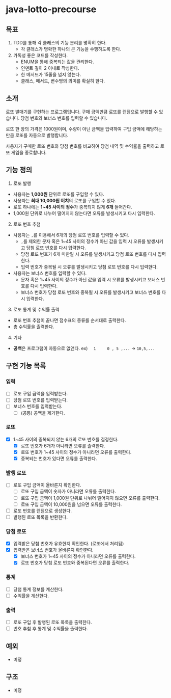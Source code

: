 # java-lotto-precourse

## 목표
1. TDD를 통해 각 클래스의 기능 분리를 명확히 한다.
   - 각 클래스가 명확한 하나의 큰 기능을 수행하도록 한다.
2. 가독성 좋은 코드를 작성한다.
   - ENUM을 통해 중복되는 값을 관리한다.
   - 인덴트 깊이 2 이내로 작성한다.
   - 한 메서드가 15줄을 넘지 않는다.
   - 클래스, 메서드, 변수명의 의미를 확실히 한다.


## 소개

로또 발매기를 구현하는 프로그램입니다. 구매 금액만큼 로또를 랜덤으로 발행할 수 있습니다. 당첨 번호와 보너스 번호를 입력할 수 있습니다.

로또 한 장의 가격은 1000원이며, 수량이 아닌 금액을 입력하여 구입 금액에 해당하는 만큼 로또를 자동으로 발행합니다.

사용자가 구매한 로또 번호와 당첨 번호를 비교하여 당첨 내역 및 수익률을 출력하고 로또 게임을 종료합니다.

## 기능 정의

1. 로또 발행

- 사용자는 **1,000원** 단위로 로또를 구입할 수 있다.
- 사용자는 **최대 10,000원 어치**의 로또를 구입할 수 있다.
- 로또 하나에는 **1~45 사이의 정수**가 중복되지 않게 **6개** 들어간다.
- 1,000원 단위로 나누어 떨어지지 않는다면 오류를 발생시키고 다시 입력한다.

2. 로또 번호 추첨

- 사용자는 `,`를 이용해서 6개의 당첨 로또 번호를 입력할 수 있다.
    - `,`를 제외한 문자 혹은 1~45 사이의 정수가 아닌 값을 입력 시 오류를 발생시키고 당첨 로또 번호를 다시 입력한다.
    - 당첨 로또 번호가 6개 미만일 시 오류를 발생시키고 당첨 로또 번호를 다시 입력한다.
    - 입력 번호가 중복될 시 오류를 발생시키고 당첨 로또 번호를 다시 입력한다.
- 사용자는 보너스 번호를 입력할 수 있다.
    - 문자 혹은 1~45 사이의 정수가 아닌 값을 입력 시 오류를 발생시키고 보너스 번호를 다시 입력한다.
    - 보너스 번호가 당첨 로또 번호와 중복될 시 오류를 발생시키고 보너스 번호를 다시 입력한다.

3. 로또 통계 및 수익률 출력

- 로또 번호 추첨이 끝나면 점수표의 종류를 순서대로 출력한다.
- 총 수익률을 출력한다.

4. 기타

- **공백**은 프로그램이 자동으로 없앤다. ex) `  1     0 , 5 ,...` -> `10,5,...`

## 구현 기능 목록

### 입력

- [ ] 로또 구입 금액을 입력받는다.
- [ ] 당첨 로또 번호를 입력받는다.
- [ ] 보너스 번호를 입력받는다.
    - [ ] (공통) 공백을 제거한다.

### 로또

- [x] 1~45 사이의 중복되지 않는 6개의 로또 번호를 결정한다.
  - [x] 로또 번호가 6개가 아니라면 오류를 출력한다.
  - [x] 로또 번호가 1~45 사이의 정수가 아니라면 오류를 출력한다.
  - [x] 중복되는 번호가 있다면 오류를 출력한다.

### 발행 로또

- [ ] 로또 구입 금액이 올바른지 확인한다.
    - [ ] 로또 구입 금액이 숫자가 아니라면 오류를 출력한다.
    - [ ] 로또 구입 금액이 1,000원 단위로 나뉘어 떨어지지 않으면 오류를 출력한다.
    - [ ] 로또 구입 금액이 10,000원을 넘으면 오류를 출력한다.
- [ ] 로또 번호를 랜덤으로 생성한다.
- [ ] 발행된 로또 목록을 반환한다.

### 당첨 로또

- [x] 입력받은 당첨 번호가 유효한지 확인한다. (로또에서 처리됨)
- [x] 입력받은 보너스 번호가 올바른지 확인한다.
    - [x] 보너스 번호가 1~45 사이의 정수가 아니라면 오류를 출력한다.
    - [x] 로또 번호가 당첨 로또 번호와 중복된다면 오류를 출력한다.

### 통계

- [ ] 당첨 통계 정보를 계산한다.
- [ ] 수익률을 계산한다.

### 출력

- [ ] 로또 구입 후 발행된 로또 목록을 출력한다.
- [ ] 번호 추첨 후 통계 및 수익률을 출력한다.

## 예외

- 미정

## 구조

- 미정